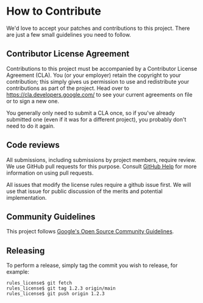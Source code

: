 # How to Contribute

We'd love to accept your patches and contributions to this project. There are
just a few small guidelines you need to follow.

## Contributor License Agreement

Contributions to this project must be accompanied by a Contributor License
Agreement (CLA). You (or your employer) retain the copyright to your
contribution; this simply gives us permission to use and redistribute your
contributions as part of the project. Head over to
<https://cla.developers.google.com/> to see your current agreements on file or
to sign a new one.

You generally only need to submit a CLA once, so if you've already submitted one
(even if it was for a different project), you probably don't need to do it
again.

## Code reviews

All submissions, including submissions by project members, require review. We
use GitHub pull requests for this purpose. Consult
[GitHub Help](https://help.github.com/articles/about-pull-requests/) for more
information on using pull requests.

All issues that modify the license rules require a github issue first. We
will use that issue for public discussion of the merits and potential
implementation.

## Community Guidelines

This project follows
[Google's Open Source Community Guidelines](https://opensource.google/conduct/).

## Releasing

To perform a release, simply tag the commit you wish to release, for example:

```
rules_license$ git fetch
rules_license$ git tag 1.2.3 origin/main
rules_license$ git push origin 1.2.3
```